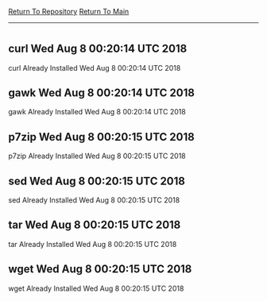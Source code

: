 [Return To Repository](https://github.com/deathbybandaid/piholeparser/)
[Return To Main](https://github.com/deathbybandaid/piholeparser/blob/master/RecentRunLogs/Mainlog.md)
____________________________________
# 
## curl Wed Aug 8 00:20:14 UTC 2018
curl Already Installed Wed Aug 8 00:20:14 UTC 2018
## gawk Wed Aug 8 00:20:14 UTC 2018
gawk Already Installed Wed Aug 8 00:20:14 UTC 2018
## p7zip Wed Aug 8 00:20:15 UTC 2018
p7zip Already Installed Wed Aug 8 00:20:15 UTC 2018
## sed Wed Aug 8 00:20:15 UTC 2018
sed Already Installed Wed Aug 8 00:20:15 UTC 2018
## tar Wed Aug 8 00:20:15 UTC 2018
tar Already Installed Wed Aug 8 00:20:15 UTC 2018
## wget Wed Aug 8 00:20:15 UTC 2018
wget Already Installed Wed Aug 8 00:20:15 UTC 2018
